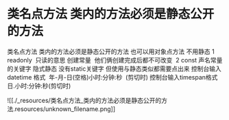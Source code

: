 # 类名点方法 类内的方法必须是静态公开的方法


类名点方法 类内的方法必须是静态公开的方法
也可以用对象点方法 不用静态
1 readonly  只读的意思 创建常量  他们俩创建完成后都不可改变 
2 const 声名常量的关键字 隐式静态 没有static关键字 但使用与静态类似都需要点出来
控制台输入datetime 格式  年-月-日(空格)小时:分钟:秒  (剪切时)
控制台输入timespan格式 日.小时:分钟:秒(剪切时)

![[./_resources/类名点方法_类内的方法必须是静态公开的方法.resources/unknown_filename.png]]

